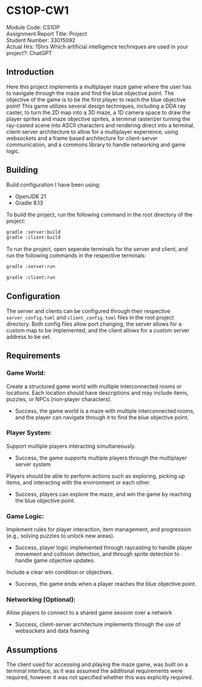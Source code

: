 # CS1OP-CW1

Module Code: CS1OP  
Assignment Report Title: Project  
Student Number: 33015092  
Actual Hrs: 15hrs
Which artificial intelligence techniques are used in your project?: ChatGPT

## Introduction

Here this project implements a multiplayer maze game where the user has to navigate through the maze and find the blue objective point. The objective of the game is to be the first player to reach the blue objective point! This game utilizes several design techniques, including a DDA ray caster, to turn the 2D map into a 3D maze, a 1D camera space to draw the player sprites and maze objective sprites, a terminal rasterizer turning the ray-casted scene into ASCII characters and rendering direct into a terminal, client-server architecture to allow for a multiplayer experience, using websockets and a frame based architecture for client-server communication, and a commons library to handle networking and game logic.

## Building

Build configuration I have been using:
- OpenJDK 21
- Gradle 8.13

To build the project, run the following command in the root directory of the project:

```bash
gradle :server:build
gradle :client:build
```

To run the project, open seperate terminals for the server and client, and run the following commands in the respective terminals:

```bash
gradle :server:run
```

```bash
gradle :client:run
```

## Configuration

The server and clients can be configured through their respective `server_config.toml` and `client_config.toml` files in the root project directory. Both config files allow port changing, the server allows for a custom map to be implemented, and the client allows for a custom server address to be set.

## Requirements

### Game World:
Create a structured game world with multiple interconnected rooms or locations.
Each location should have descriptions and may include items, puzzles, or NPCs (non-player characters).
- Success, the game world is a maze with multiple interconnected rooms, and the player can navigate through it to find the blue objective point.

### Player System:
Support multiple players interacting simultaneously.
- Success, the game supports multiple players through the multiplayer server system

Players should be able to perform actions such as exploring, picking up items, and interacting with the environment or each other.
- Success, players can explore the maze, and win the game by reaching the blue objective point.

### Game Logic:
Implement rules for player interaction, item management, and progression (e.g., solving puzzles to unlock new areas).

- Success, player logic implemented through raycasting to handle player movement and collision detection, and through sprite detection to handle game objective updates.

Include a clear win condition or objectives.
- Success, the game ends when a player reaches the blue objective point.

### Networking (Optional):

Allow players to connect to a shared game session over a network  
- Success, client-server architecture implements through the use of websockets and data framing

## Assumptions

The client used for accessing and playing the maze game, was built on a terminal interface, as it was assumed the additional requirements were required, however it was not specified whether this was explicitly required.